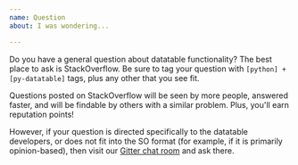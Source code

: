 ```yaml
---
name: Question
about: I was wondering...

---
```


Do you have a general question about datatable functionality?
The best place to ask is StackOverflow. Be sure to tag your question
with `[python] + [py-datatable]` tags, plus any other that you see fit.

Questions posted on StackOverflow will be seen by more people,
answered faster, and will be findable by others with a similar
problem. Plus, you'll earn reputation points!

However, if your question is directed specifically to the datatable
developers, or does not fit into the SO format (for example, if it is
primarily opinion-based), then visit our
[Gitter chat room](https://gitter.im/h2oai/datatable) and ask there.
